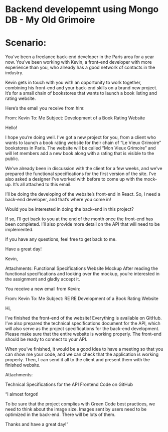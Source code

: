 # Backend developemnt using Mongo DB - My Old Grimoire

# Scenario:
You’ve been a freelance back-end developer in the Paris area for a year now. You’ve been working with Kevin, a front-end developer with more experience than you, who already has a good network of contacts in the industry.  

Kevin gets in touch with you with an opportunity to work together, combining his front-end and your back-end skills on a brand new project. It’s for a small chain of bookstores that wants to launch a book listing and rating website. 

Here’s the email you receive from him: 

From: Kevin
To: Me
Subject: Development of a Book Rating Website

Hello!

I hope you’re doing well. I’ve got a new project for you, from a client who wants to launch a book rating website for their chain of “Le Vieux Grimoire” bookstores in Paris. The website will be called “Mon Vieux Grimoire” and will let members add a new book along with a rating that is visible to the public.

We’ve already been in discussion with the client for a few weeks, and we’ve prepared the functional specifications for the first version of the site. I’ve also asked a designer I’ve worked with before to come up with the mock-up. It’s all attached to this email.

I’ll be doing the developing of the website’s front-end in React. So, I need a back-end developer, and that’s where you come in!

Would you be interested in doing the back-end in this project?

If so, I’ll get back to you at the end of the month once the front-end has been completed. I’ll also provide more detail on the API that will need to be implemented.

If you have any questions, feel free to get back to me. 

Have a great day!

Kevin,

Attachments:
Functional Specifications
Website Mockup 
After reading the functional specifications and looking over the mockup, you’re interested in the assignment and gladly accept it. 

You receive a new email from Kevin:

From: Kevin
To: Me
Subject: RE RE Development of a Book Rating Website

Hi,

I’ve finished the front-end of the website! Everything is available on GitHub. I’ve also prepared the technical specifications document for the API, which will also serve as the project specifications for the back-end development. Please make sure that the entire website is working properly. The front-end should be ready to connect to your API.

When you’ve finished, it would be a good idea to have a meeting so that you can show me your code, and we can check that the application is working properly. Then, I can send it all to the client and present them with the finished website.

Attachments:

Technical Specifications for the API
Frontend Code on GitHub

“I almost forgot!

To be sure that the project complies with Green Code best practices, we need to think about the image size.
Images sent by users need to be optimized in the back-end. There will be lots of them.

Thanks and have a great day!”
 
 
